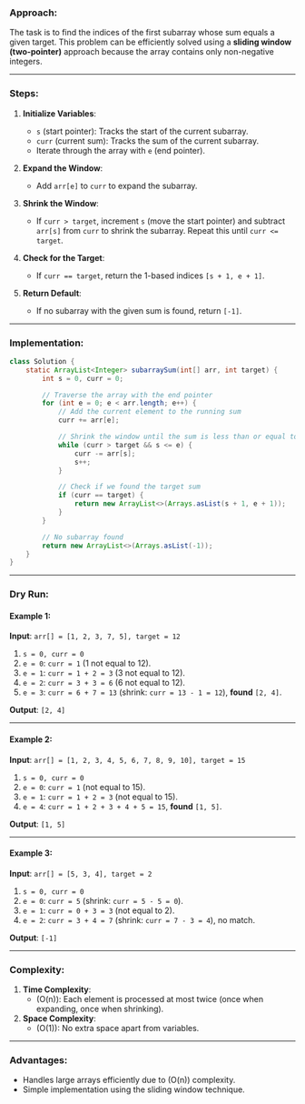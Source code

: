 ### Approach:

The task is to find the indices of the first subarray whose sum equals a given target. This problem can be efficiently solved using a **sliding window (two-pointer)** approach because the array contains only non-negative integers.

---

### Steps:

1. **Initialize Variables**:
   - `s` (start pointer): Tracks the start of the current subarray.
   - `curr` (current sum): Tracks the sum of the current subarray.
   - Iterate through the array with `e` (end pointer).

2. **Expand the Window**:
   - Add `arr[e]` to `curr` to expand the subarray.

3. **Shrink the Window**:
   - If `curr > target`, increment `s` (move the start pointer) and subtract `arr[s]` from `curr` to shrink the subarray. Repeat this until `curr <= target`.

4. **Check for the Target**:
   - If `curr == target`, return the 1-based indices `[s + 1, e + 1]`.

5. **Return Default**:
   - If no subarray with the given sum is found, return `[-1]`.

---

### Implementation:

```java
class Solution {
    static ArrayList<Integer> subarraySum(int[] arr, int target) {
        int s = 0, curr = 0;

        // Traverse the array with the end pointer
        for (int e = 0; e < arr.length; e++) {
            // Add the current element to the running sum
            curr += arr[e];

            // Shrink the window until the sum is less than or equal to the target
            while (curr > target && s <= e) {
                curr -= arr[s];
                s++;
            }

            // Check if we found the target sum
            if (curr == target) {
                return new ArrayList<>(Arrays.asList(s + 1, e + 1));
            }
        }

        // No subarray found
        return new ArrayList<>(Arrays.asList(-1));
    }
}
```

---

### Dry Run:

#### Example 1:
**Input**: `arr[] = [1, 2, 3, 7, 5], target = 12`

1. `s = 0, curr = 0`
2. `e = 0`: `curr = 1` (1 not equal to 12).
3. `e = 1`: `curr = 1 + 2 = 3` (3 not equal to 12).
4. `e = 2`: `curr = 3 + 3 = 6` (6 not equal to 12).
5. `e = 3`: `curr = 6 + 7 = 13` (shrink: `curr = 13 - 1 = 12`), **found** `[2, 4]`.

**Output**: `[2, 4]`

---

#### Example 2:
**Input**: `arr[] = [1, 2, 3, 4, 5, 6, 7, 8, 9, 10], target = 15`

1. `s = 0, curr = 0`
2. `e = 0`: `curr = 1` (not equal to 15).
3. `e = 1`: `curr = 1 + 2 = 3` (not equal to 15).
4. `e = 4`: `curr = 1 + 2 + 3 + 4 + 5 = 15`, **found** `[1, 5]`.

**Output**: `[1, 5]`

---

#### Example 3:
**Input**: `arr[] = [5, 3, 4], target = 2`

1. `s = 0, curr = 0`
2. `e = 0`: `curr = 5` (shrink: `curr = 5 - 5 = 0`).
3. `e = 1`: `curr = 0 + 3 = 3` (not equal to 2).
4. `e = 2`: `curr = 3 + 4 = 7` (shrink: `curr = 7 - 3 = 4`), no match.

**Output**: `[-1]`

---

### Complexity:

1. **Time Complexity**: 
   - \(O(n)\): Each element is processed at most twice (once when expanding, once when shrinking).
2. **Space Complexity**: 
   - \(O(1)\): No extra space apart from variables.

---

### Advantages:
- Handles large arrays efficiently due to \(O(n)\) complexity.
- Simple implementation using the sliding window technique.
